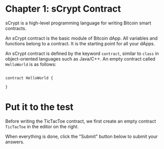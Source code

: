 # Chapter 1: sCrypt Contract

sCrypt is a high-level programming language for writing Bitcoin smart contracts.

An sCrypt contract is the basic module of Bitcoin dApp. All variables and functions belong to a contract. It is the starting point for all your dApps.

An sCrypt contract is defined by the keyword `contract`, similar to `class` in object-oriented languages such as Java/C++. An empty contract called `HelloWorld` is as follows:

```

contract HelloWorld {

}

```

# Put it to the test

Before writing the TicTacToe contract, we first create an empty contract `TicTacToe` in the editor on the right.

When everything is done, click the "Submit" button below to submit your answers.